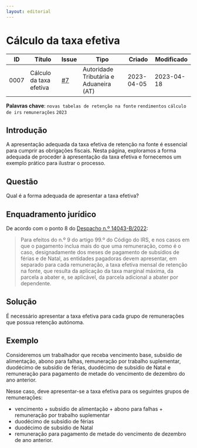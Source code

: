 ```yaml
---
layout: editorial
---
```


# Cálculo da taxa efetiva

| ID   | Título                  | Issue                                                      | Tipo                                   | Criado     | Modificado |
| ---- | ----------------------- | ---------------------------------------------------------- | -------------------------------------- | ---------- | ---------- |
| 0007 | Cálculo da taxa efetiva | [#7](https://github.com/assoft-portugal/wg-rh-pt/issues/7) | Autoridade Tributária e Aduaneira (AT) | 2023-04-05 | 2023-04-18 |

**Palavras chave**: `novas tabelas de retenção na fonte` `rendimentos` `cálculo de irs` `remunerações` `2023`

## Introdução

A apresentação adequada da taxa efetiva de retenção na fonte é essencial para cumprir as obrigações fiscais. Nesta página, exploramos a forma adequada de proceder à apresentação da taxa efetiva e fornecemos um exemplo prático para ilustrar o processo.

## Questão

Qual é a forma adequada de apresentar a taxa efetiva?

## Enquadramento jurídico

De acordo com o ponto 8 do [Despacho n.º 14043-B/2022](https://info.portaldasfinancas.gov.pt/pt/atualidades/legislativa/Paginas/Despacho\_14043\_B\_2022.aspx):

> Para efeitos do n.º 9 do artigo 99.º do Código do IRS, e nos casos em que o pagamento inclua mais do que uma remuneração, como é o caso, designadamente dos meses de pagamento de subsídios de férias e de Natal, as entidades pagadoras devem apresentar, em separado para cada remuneração, a taxa efetiva mensal de retenção na fonte, que resulta da aplicação da taxa marginal máxima, da parcela a abater e, se aplicável, da parcela adicional a abater por dependente.

## Solução

É necessário apresentar a taxa efetiva para cada grupo de remunerações que possua retenção autónoma.

## Exemplo

Consideremos um trabalhador que receba vencimento base, subsídio de alimentação, abono para falhas, remuneração por trabalho suplementar, duodécimo de subsídio de férias, duodécimo de subsídio de Natal e remuneração para pagamento de metade do vencimento de dezembro do ano anterior.

Nesse caso, deve apresentar-se a taxa efetiva para os seguintes grupos de remunerações:

* vencimento + subsídio de alimentação + abono para falhas + remuneração por trabalho suplementar
* duodécimo de subsídio de férias
* duodécimo de subsídio de Natal
* remuneração para pagamento de metade do vencimento de dezembro de ano anterior.
